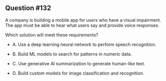 ## Question #132

 A company is building a mobile app for users who have a visual impairment. The app must be able to hear what users say and provide voice responses.

Which solution will meet these requirements?

- A. Use a deep learning neural network to perform speech recognition.

- B. Build ML models to search for patterns in numeric data.

- C. Use generative AI summarization to generate human-like text.

- D. Build custom models for image classification and recognition.